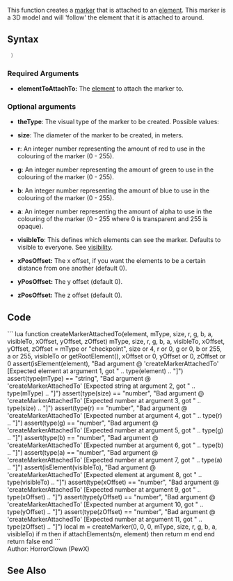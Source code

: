 <lowercasetitle/>

This function creates a [marker](/docs/marker.md "wikilink") that is attached to an [element](/docs/element.md "wikilink"). This marker is a 3D model and will 'follow' the element that it is attached to around.

Syntax
------

``` lua
 )
```

### Required Arguments

-   **elementToAttachTo:** The [element](/docs/element.md "wikilink") to attach the marker to.

### Optional arguments

-   **theType**: The visual type of the marker to be created. Possible values:

-   **size**: The diameter of the marker to be created, in meters.
-   **r**: An integer number representing the amount of red to use in the colouring of the marker (0 - 255).
-   **g**: An integer number representing the amount of green to use in the colouring of the marker (0 - 255).
-   **b**: An integer number representing the amount of blue to use in the colouring of the marker (0 - 255).
-   **a**: An integer number representing the amount of alpha to use in the colouring of the marker (0 - 255 where 0 is transparent and 255 is opaque).
-   **visibleTo**: This defines which elements can see the marker. Defaults to visible to everyone. See [visibility](/docs/visibility.md "wikilink").
-   **xPosOffset:** The x offset, if you want the elements to be a certain distance from one another (default 0).
-   **yPosOffset:** The y offset (default 0).
-   **zPosOffset:** The z offset (default 0).

Code
----

<section name="Serverside/Clientside Script" class="both" show="true">
``` lua
function createMarkerAttachedTo(element, mType, size, r, g, b, a, visibleTo, xOffset, yOffset, zOffset)
    mType, size, r, g, b, a, visibleTo, xOffset, yOffset, zOffset = mType or "checkpoint", size or 4, r or 0, g or 0, b or 255, a or 255, visibleTo or getRootElement(), xOffset or 0, yOffset or 0, zOffset or 0
    assert(isElement(element), "Bad argument @ 'createMarkerAttachedTo' [Expected element at argument 1, got " .. type(element) .. "]") assert(type(mType) == "string", "Bad argument @ 'createMarkerAttachedTo' [Expected string at argument 2, got " .. type(mType) .. "]") assert(type(size) == "number", "Bad argument @ 'createMarkerAttachedTo' [Expected number at argument 3, got " .. type(size) .. "]") assert(type(r) == "number", "Bad argument @ 'createMarkerAttachedTo' [Expected number at argument 4, got " .. type(r) .. "]") assert(type(g) == "number", "Bad argument @ 'createMarkerAttachedTo' [Expected number at argument 5, got " .. type(g) .. "]") assert(type(b) == "number", "Bad argument @ 'createMarkerAttachedTo' [Expected number at argument 6, got " .. type(b) .. "]") assert(type(a) == "number", "Bad argument @ 'createMarkerAttachedTo' [Expected number at argument 7, got " .. type(a) .. "]") assert(isElement(visibleTo), "Bad argument @ 'createMarkerAttachedTo' [Expected element at argument 8, got " .. type(visibleTo) .. "]") assert(type(xOffset) == "number", "Bad argument @ 'createMarkerAttachedTo' [Expected number at argument 9, got " .. type(xOffset) .. "]") assert(type(yOffset) == "number", "Bad argument @ 'createMarkerAttachedTo' [Expected number at argument 10, got " .. type(yOffset) .. "]") assert(type(zOffset) == "number", "Bad argument @ 'createMarkerAttachedTo' [Expected number at argument 11, got " .. type(zOffset) .. "]")
    local m = createMarker(0, 0, 0, mType, size, r, g, b, a, visibleTo)
    if m then if attachElements(m, element) then return m end end return false
end
```

</section>
Author: HorrorClown (PewX)

See Also
--------
